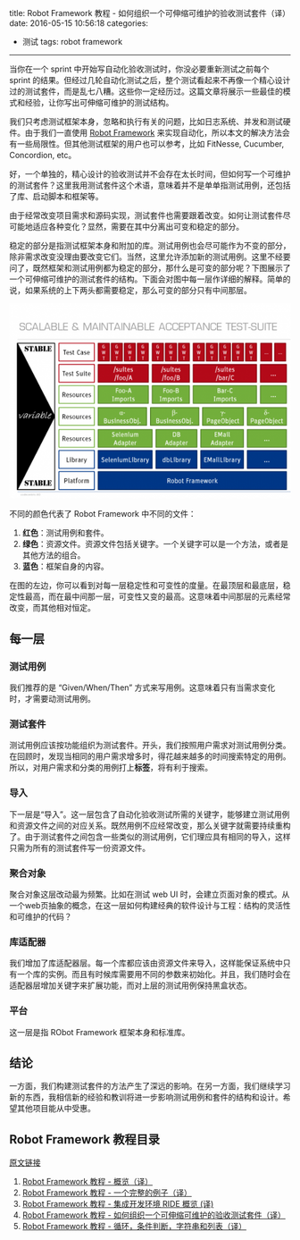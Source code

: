 title: Robot Framework 教程 - 如何组织一个可伸缩可维护的验收测试套件（译）
date: 2016-05-15 10:56:18
categories:
- 测试
tags: robot framework
---


当你在一个 sprint 中开始写自动化验收测试时，你没必要重新测试之前每个 sprint 的结果。但经过几轮自动化测试之后，整个测试看起来不再像一个精心设计过的测试套件，而是乱七八糟。这些你一定经历过。这篇文章将展示一些最佳的模式和经验，让你写出可伸缩可维护的测试结构。

我们只考虑测试框架本身，忽略和执行有关的问题，比如日志系统、并发和测试硬件。由于我们一直使用 [Robot Framework](http://robotframework.org/) 来实现自动化，所以本文的解决方法会有一些局限性。但其他测试框架的用户也可以参考，比如 FitNesse, Cucumber, Concordion, etc。

好，一个单独的，精心设计的验收测试并不会存在太长时间，但如何写一个可维护的测试套件？这里我用测试套件这个术语，意味着并不是单单指测试用例，还包括了库、启动脚本和框架等。

由于经常改变项目需求和源码实现，测试套件也需要跟着改变。如何让测试套件尽可能地适应各种变化？显然，需要在其中分离出可变和稳定的部分。

稳定的部分是指测试框架本身和附加的库。测试用例也会尽可能作为不变的部分，除非需求改变没理由要改变它们。当然，这里允许添加新的测试用例。这里不经要问了，既然框架和测试用例都为稳定的部分，那什么是可变的部分呢？下图展示了一个可伸缩可维护的测试套件的结构。下面会对图中每一层作详细的解释。简单的说，如果系统的上下两头都需要稳定，那么可变的部分只有中间那层。


![测试套件结构](https://raw.githubusercontent.com/lyyyuna/blog_img/master/blog/201605/SMAT_structure.png)

不同的颜色代表了 Robot Framework 中不同的文件：

1. **红色**：测试用例和套件。
2. **绿色**：资源文件。资源文件包括关键字。一个关键字可以是一个方法，或者是其他方法的组合。
3. **蓝色**：框架自身的内容。

在图的左边，你可以看到对每一层稳定性和可变性的度量。在最顶层和最底层，稳定性最高，而在最中间那一层，可变性又变的最高。这意味着中间那层的元素经常改变，而其他相对恒定。

## 每一层

### 测试用例

我们推荐的是 “Given/When/Then” 方式来写用例。这意味着只有当需求变化时，才需要动测试用例。

### 测试套件

测试用例应该按功能组织为测试套件。开头，我们按照用户需求对测试用例分类。在回顾时，发现当相同的用户需求增多时，得花越来越多的时间搜索特定的用例。所以，对用户需求和分类的用例打上**标签**，将有利于搜索。

### 导入

下一层是“导入”。这一层包含了自动化验收测试所需的关键字，能够建立测试用例和资源文件之间的对应关系。既然用例不应经常改变，那么关键字就需要持续重构了。由于测试套件之间包含一些类似的测试用例，它们理应具有相同的导入，这样只需为所有的测试套件写一份资源文件。

### 聚合对象

聚合对象这层改动最为频繁。比如在测试 web UI 时，会建立页面对象的模式。从一个web页抽象的概念，在这一层如何构建经典的软件设计与工程：结构的灵活性和可维护的代码？

### 库适配器

我们增加了库适配器层。每一个库都应该由资源文件来导入，这样能保证系统中只有一个库的实例。而且有时候库需要用不同的参数来初始化。并且，我们随时会在适配器层增加关键字来扩展功能，而对上层的测试用例保持黑盒状态。

### 平台

这一层是指 RObot Framework 框架本身和标准库。

## 结论

一方面，我们构建测试套件的方法产生了深远的影响。在另一方面，我们继续学习新的东西，我相信新的经验和教训将进一步影响测试用例和套件的结构和设计。希望其他项目能从中受惠。


## Robot Framework 教程目录

[原文链接](https://blog.codecentric.de/en/2010/07/how-to-structure-a-scalable-and-maintainable-acceptance-test-suite/)

1. [Robot Framework 教程 - 概览（译）](http://www.lyyyuna.com/2016/01/07/robotframework-tutorial-overview/)
2. [Robot Framework 教程 - 一个完整的例子（译）](http://www.lyyyuna.com/2016/04/09/robotframework-tutorial-a-complete-example/)
3. [Robot Framework 教程 - 集成开发环境 RIDE 概览 (译)](http://www.lyyyuna.com/2016/04/30/robotframework-ide-ride-overview/)
4. [Robot Framework 教程 - 如何组织一个可伸缩可维护的验收测试套件（译）](http://www.lyyyuna.com/2016/05/15/robotframework-tutorial-how-to-structure-a-scalable-and-maintainable-acceptance-test-suite/)
5. [Robot Framework 教程 - 循环，条件判断，字符串和列表（译）](http://www.lyyyuna.com/2016/05/28/robotframework-tutorial-loops-conditional-execution-and-more/)